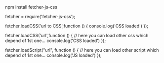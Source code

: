 npm install fetcher-js-css

fetcher = require('fetcher-js-css');

fetcher.loadCSS('url to CSS',function () {
            console.log('CSS loaded')
        });
		
fetcher.loadCSS('url',function () {
            // here you can load other css which depend of 1st one...
            console.log('CSS loaded')
        });		
		
fetcher.loadScript("url", function () {
        // here you can load other script which depend of 1st one...
		console.log('JS loaded')
	});		